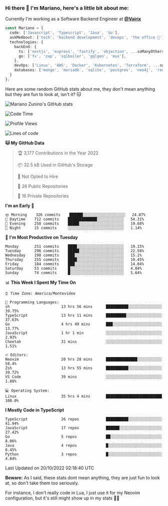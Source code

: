 ### Hi there 👋 I'm Mariano, here's a little bit about me:

Currently I'm working as a Software Backend Engineer at [**@Vairix**](https://vairix.com)

```ts
const Mariano = {
  code: ['Javascript', 'Typescript', 'Java', 'Go'],
  askMeAbout: ['tech', 'backend development', 'devops', 'the office 💼'],
  technologies: {
    backEnd: {
      ts: ['nestjs', 'express', 'fastify', 'objection', ...soManyOthersFrameworks],
      go: ['fx', 'zap', 'sqlboiler', 'gqlgen', 'mux'],
    },
    devOps: ['Linux', 'AWS', 'Docker', 'Kubernetes', 'Terraform', ...soManyOthersTools],
    databases: ['mongo', 'mariadb', 'sqlite', 'postgres', 'neo4j', 'redis'],
  }
};
```

Here are some random GitHub stats about me, they don't mean anything but they are fun to look at, isn't it? 🐱

![Mariano Zunino's GitHub stats](https://github-readme-stats.vercel.app/api?username=marianozunino&count_private=true&show_icons=true&theme=radical)

<!--START_SECTION:waka-->
![Code Time](http://img.shields.io/badge/Code%20Time-264%20hrs%2036%20mins-blue)

![Profile Views](http://img.shields.io/badge/Profile%20Views-0-blue)

![Lines of code](https://img.shields.io/badge/From%20Hello%20World%20I%27ve%20Written-354%20Thousand%20lines%20of%20code-blue)

**🐱 My GitHub Data** 

> 🏆 3,177 Contributions in the Year 2022
 > 
> 📦 32.5 kB Used in GitHub's Storage 
 > 
> 🚫 Not Opted to Hire
 > 
> 📜 26 Public Repositories 
 > 
> 🔑 16 Private Repositories  
 > 
**I'm an Early 🐤** 

```text
🌞 Morning    326 commits    ██████░░░░░░░░░░░░░░░░░░░   24.87% 
🌆 Daytime    712 commits    █████████████░░░░░░░░░░░░   54.31% 
🌃 Evening    258 commits    █████░░░░░░░░░░░░░░░░░░░░   19.68% 
🌙 Night      15 commits     ░░░░░░░░░░░░░░░░░░░░░░░░░   1.14%

```
📅 **I'm Most Productive on Tuesday** 

```text
Monday       251 commits    ████░░░░░░░░░░░░░░░░░░░░░   19.15% 
Tuesday      296 commits    █████░░░░░░░░░░░░░░░░░░░░   22.58% 
Wednesday    198 commits    ███░░░░░░░░░░░░░░░░░░░░░░   15.1% 
Thursday     255 commits    ████░░░░░░░░░░░░░░░░░░░░░   19.45% 
Friday       184 commits    ███░░░░░░░░░░░░░░░░░░░░░░   14.04% 
Saturday     53 commits     █░░░░░░░░░░░░░░░░░░░░░░░░   4.04% 
Sunday       74 commits     █░░░░░░░░░░░░░░░░░░░░░░░░   5.64%

```


📊 **This Week I Spent My Time On** 

```text
⌚︎ Time Zone: America/Montevideo

💬 Programming Languages: 
sh                       13 hrs 56 mins      ██████████░░░░░░░░░░░░░░░   39.75% 
TypeScript               13 hrs 11 mins      █████████░░░░░░░░░░░░░░░░   37.63% 
Go                       4 hrs 49 mins       ███░░░░░░░░░░░░░░░░░░░░░░   13.77% 
JavaScript               1 hr 1 min          ░░░░░░░░░░░░░░░░░░░░░░░░░   2.93% 
Cheetah                  31 mins             ░░░░░░░░░░░░░░░░░░░░░░░░░   1.51%

🔥 Editors: 
Neovim                   20 hrs 28 mins      ██████████████░░░░░░░░░░░   58.4% 
Zsh                      13 hrs 55 mins      ██████████░░░░░░░░░░░░░░░   39.72% 
VS Code                  39 mins             ░░░░░░░░░░░░░░░░░░░░░░░░░   1.88%

💻 Operating System: 
Linux                    35 hrs 4 mins       █████████████████████████   100.0%

```

**I Mostly Code in TypeScript** 

```text
TypeScript               26 repos            ██████████░░░░░░░░░░░░░░░   41.94% 
JavaScript               17 repos            ██████░░░░░░░░░░░░░░░░░░░   27.42% 
Go                       5 repos             ██░░░░░░░░░░░░░░░░░░░░░░░   8.06% 
Java                     4 repos             █░░░░░░░░░░░░░░░░░░░░░░░░   6.45% 
Python                   3 repos             █░░░░░░░░░░░░░░░░░░░░░░░░   4.84%

```



 Last Updated on 20/10/2022 02:18:40 UTC
<!--END_SECTION:waka-->

**Beware:** As I said, these stats dont mean anything, they are just fun to look at, so don't take them too seriously.

For instance, I don't really code in Lua, I just use it for my Neovim configuration, but it's still might show up in my stats 🤷‍♂️
